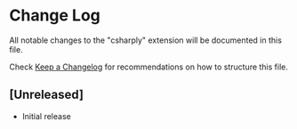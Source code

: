 # Change Log

All notable changes to the "csharply" extension will be documented in this file.

Check [Keep a Changelog](http://keepachangelog.com/) for recommendations on how to structure this file.

## [Unreleased]

- Initial release